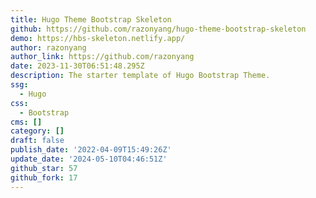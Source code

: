 ```yaml
---
title: Hugo Theme Bootstrap Skeleton
github: https://github.com/razonyang/hugo-theme-bootstrap-skeleton
demo: https://hbs-skeleton.netlify.app/
author: razonyang
author_link: https://github.com/razonyang
date: 2023-11-30T06:51:48.295Z
description: The starter template of Hugo Bootstrap Theme.
ssg:
  - Hugo
css:
  - Bootstrap
cms: []
category: []
draft: false
publish_date: '2022-04-09T15:49:26Z'
update_date: '2024-05-10T04:46:51Z'
github_star: 57
github_fork: 17
---
```

